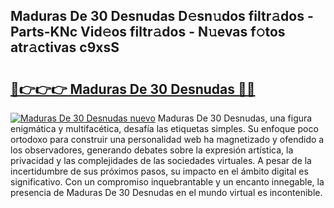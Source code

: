## Maduras De 30 Desnudas D𝚎sn𝚞dos filtr𝚊dos - Parts-KNc Vid𝚎os filtr𝚊dos - N𝚞evas f𝚘tos atr𝚊ctivas c9xsS

# <h2><a href="http://mb0rrzy.tromn.icu/?c=Maduras+De+30+Desnudas">🔗👉👉👉 Maduras De 30 Desnudas 🔗🔗</a></h2>

[![Maduras De 30 Desnudas nuevo](https://i.imgur.com/pEAQMta.gif)](http://mb0rrzy.tromn.icu/?c=Maduras+De+30+Desnudas)
Maduras De 30 Desnudas, una figura enigmática y multifacética, desafía las etiquetas simples. Su enfoque poco ortodoxo para construir una personalidad web ha magnetizado y ofendido a los observadores, generando debates sobre la expresión artística, la privacidad y las complejidades de las sociedades virtuales. A pesar de la incertidumbre de sus próximos pasos, su impacto en el ámbito digital es significativo. Con un compromiso inquebrantable y un encanto innegable, la presencia de Maduras De 30 Desnudas en el mundo virtual es incontenible.

